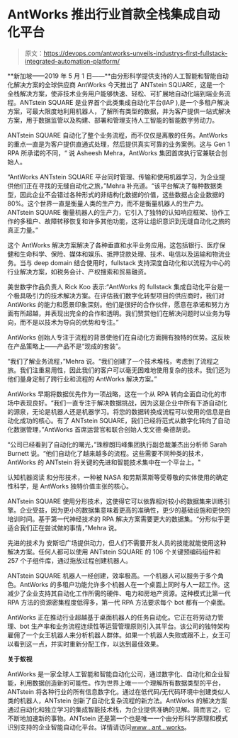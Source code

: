 # AntWorks 推出行业首款全栈集成自动化平台

> 原文：<https://devops.com/antworks-unveils-industrys-first-fullstack-integrated-automation-platform/>

**新加坡——2019 年 5 月 1 日——**由分形科学提供支持的人工智能和智能自动化解决方案的全球供应商 AntWorks 今天推出了 ANTstein SQUARE，这是一个全栈解决方案，使非技术业务用户能够快速、轻松、可扩展地自动化端到端业务流程。ANTstein SQUARE 是业界首个此类集成自动化平台(IAP ),是一个多租户解决方案，可最大限度地利用机器人，了解所有类型的数据，并为客户提供一站式解决方案，用于数据监管以及构建、部署和管理支持人工智能的智能数字劳动力。

ANTstein SQUARE 自动化了整个业务流程，而不仅仅是离散的任务。AntWorks 的重点一直是为客户提供直通式处理，然后提供真实可靠的业务案例。这与 Gen 1 RPA 所承诺的不同，“ 说 Asheesh Mehra，AntWorks 集团首席执行官兼联合创始人。

“AntWorks ANTstein SQUARE 平台同时管理、传输和使用机器学习，为企业提供他们正在寻找的无缝自动化之旅，”Mehra 补充道。“该平台解决了每种数据类型，因此企业不会错过各种形式的非结构化数据的价值，这些数据占企业数据的 80%。这个世界一直是衡量人类的生产力，而不是衡量机器人的生产力。ANTstein SQUARE 衡量机器人的生产力，它引入了独特的认知响应框架、协作工作的多租户、故障转移恢复和许多其他功能，这将让组织意识到无缝自动化之旅的真正力量。”

这个 AntWorks 解决方案解决了各种垂直和水平业务应用。这包括银行、医疗保健和生命科学、保险、媒体和娱乐、抵押贷款处理、技术、电信以及运输和物流业务。当与 deep domain 结合使用时，fullstack 支持深度自动化和以流程为中心的行业解决方案，如税务会计、产权搜索和贸易融资。

美世数字作品负责人 Rick Koo 表示:“AntWorks 的 fullstack 集成自动化平台是一个极具吸引力的技术解决方案。在评估我们数字化转型项目的供应商时，我们对 AntWorks 的能力和愿景印象深刻。他们是很好的合作伙伴，愿意在承诺和努力方面有所超越，并表现出完全的合作和透明。我们赞赏他们在解决问题时以业务为导向，而不是以技术为导向的优势和专注。”

AntWorks 创始人专注于流程的背景使他们在自动化方面拥有独特的优势。这反映在产品策略上——产品不是“现成的套装”。

“我们了解业务流程，”Mehra 说。“我们创建了一个技术堆栈，考虑到了流程之旅。我们注重易用性，因此我们的客户可以毫无困难地使用复杂的技术。我们还为他们量身定制了跨行业和流程的 AntWorks 解决方案。”

AntWorks 早期将数据优先作为一项战略，这在一个从 RPA 转向全面自动化的市场中表现良好。“我们一直专注于解决数据挑战，因为这是企业中所有下游自动化的源泉，无论是机器人还是机器学习。将您的数据转换成流程可以使用的信息是自动化成功的核心。有了 ANTstein SQUARE，我们已经将范式从数字化转向了自动化数据管理，”AntWorks 首席运营官和联合创始人戈文德·桑德胡说。

“公司已经看到了自动化的曙光，”珠穆朗玛峰集团执行副总裁兼杰出分析师 Sarah Burnett 说。“他们自动化了越来越多的流程。这些需要不同种类的技术，AntWorks 的 ANTstein 将关键的先进和智能技术集中在一个平台上。"

认知机器阅读 和分形技术，一种被 NASA 和劳斯莱斯等受尊敬的实体使用的确定性科学，是 AntWorks 独特价值主张的核心。

ANTstein SQUARE 使用分形技术，这使得它可以依靠相对较小的数据集来训练引擎。企业受益，因为更小的数据集意味着更高的准确性，更少的基础设施和更快的培训时间。基于第一代神经技术的 RPA 解决方案需要更大的数据集。“分形似乎更适合我们正在尝试做的事情，”Mehra 说。

先进的技术为 安斯坦广场提供动力，但人们不需要开发人员的技能就能使用这种解决方案。任何人都可以使用 ANTstein SQUARE 的 106 个关键预编码组件和 257 个子组件库，通过拖放过程创建机器人。

ANTstein SQUARE 机器人一经创建，效率极高。一个机器人可以服务于多个角色。AntWorks 的多租户功能允许多个机器人在一个桌面上同时与人一起工作。这减少了企业支持其自动化工作所需的硬件、电力和房地产资源。这种模式比第一代 RPA 方法的资源密集程度低得多，第一代 RPA 方法要求每个 bot 都有一个桌面。

AntWorks 正在推动行业超越基于桌面机器人的任务自动化。它正在将劳动力管理、bot 生产率和业务流程连续性等运营管理原则引入其平台。该公司的独特架构雇佣了一个女王机器人来分析机器人群体。如果一个机器人失败或跟不上，女王可以看到这一点，并实时重新分配工作，以达到最佳效果。

**关于蚁视**

AntWorks 是一家全球人工智能和智能自动化公司，通过数字化、自动化和企业智能，利用数据创造新的可能性。作为世界上唯一一个理解所有数据类型的平台，ANTstein 将各种行业的所有信息数字化。通过在低代码/无代码环境中创建类似人类的机器人，ANTstein 创新了自动化复杂流程的新方法。AntWorks 的解决方案通过自动化和独立学习的集成智能技术栈，为企业提供准确的见解。简而言之，它不断地加速新的事物。ANTstein 还是第一个也是唯一一个由分形科学原理和模式识别支持的企业智能自动化平台。详情请访问[www . ant . works](http://www.ant.works/)。